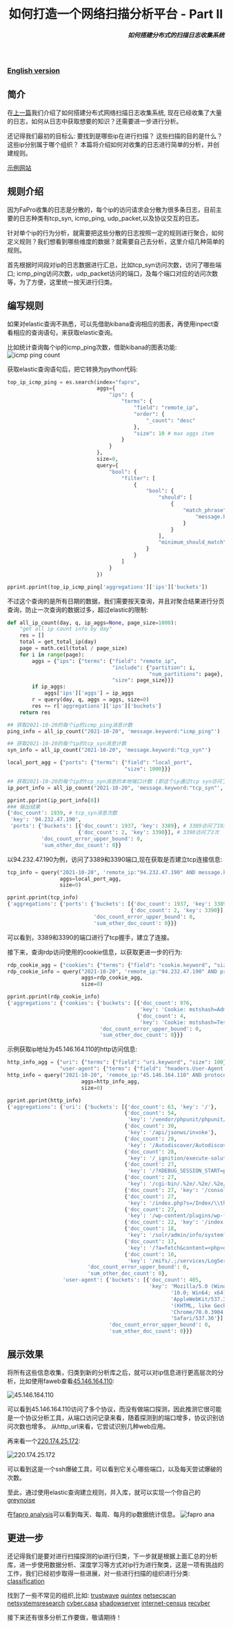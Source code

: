 
<h1 align="center">
如何打造一个网络扫描分析平台 - Part II
</h1>
<h5 align="right">如何搭建分布式的扫描日志收集系统</h5>
<br/>

### [English version](howto_2.md)

## 简介
在[上一篇](howto_CN_1.md)我们介绍了如何搭建分布式网络扫描日志收集系统, 现在已经收集了大量的日志，如何从日志中获取想要的知识？还需要进一步进行分析。

还记得我们最初的目标么: 要找到是哪些ip在进行扫描？ 这些扫描的目的是什么？这些ip分别属于哪个组织？
本篇将介绍如何对收集的日志进行简单的分析，并创建规则。
    
[示例网站](https://faweb.fofa.so/)

## 规则介绍
因为FaPro收集的日志是分散的，每个ip的访问请求会分散为很多条日志，目前主要的日志种类有tcp_syn, icmp_ping, udp_packet,以及协议交互的日志。

针对单个ip的行为分析，就需要把这些分散的日志按照一定的规则进行聚合，如何定义规则？我们想看到哪些维度的数据？就需要自己去分析，这里介绍几种简单的规则。

首先根据时间段对ip的日志数据进行汇总，比如tcp_syn访问次数，访问了哪些端口; icmp_ping访问次数，udp_packet访问的端口，及每个端口对应的访问次数等，为了方便，这里统一按天进行归类。

## 编写规则
如果对elastic查询不熟悉，可以先借助kibana查询相应的图表，再使用inpect查看相应的查询语句，来获取elastic查询。

比如统计查询每个ip的icmp_ping次数，借助kibana的图表功能:
![icmp ping count](../docs/icmp_ping_count.gif)

获取elastic查询语句后，把它转换为python代码:
```python 
top_ip_icmp_ping = es.search(index="fapro",
                             aggs={
                                 "ips": {
                                     "terms": {
                                         "field": "remote_ip",
                                         "order": {
                                             "_count": "desc"
                                         },
                                         "size": 10 # max aggs item
                                     }
                                 }
                             },
                             size=0,
                             query={
                                 "bool": {
                                     "filter": [
                                         {
                                             "bool": {
                                                 "should": [
                                                     {
                                                         "match_phrase": {
                                                             "message.keyword": "icmp_ping"
                                                         }
                                                     }
                                                 ],
                                                 "minimum_should_match": 1
                                             }
                                         }
                                     ]
                                 }
                             })

pprint.pprint(top_ip_icmp_ping['aggregations']['ips']['buckets'])
```

不过这个查询的是所有日期的数据，我们需要按天查询，并且对聚合结果进行分页查询，防止一次查询的数据过多，超过elastic的限制:
```python 
def all_ip_count(day, q, ip_aggs=None, page_size=1000):
    "get all ip count info by day"
    res = []
    total = get_total_ip(day)
    page = math.ceil(total / page_size)
    for i in range(page):
        aggs = {"ips": {"terms": {"field": "remote_ip",
                                  "include": {"partition": i,
                                              "num_partitions": page},
                                  "size": page_size}}}
        if ip_aggs:
            aggs['ips']['aggs'] = ip_aggs
        r = query(day, q, aggs = aggs, size=0)
        res += r['aggregations']['ips']['buckets']
    return res

## 获取2021-10-20的每个ip的icmp_ping消息计数
ping_info = all_ip_count("2021-10-20", 'message.keyword:"icmp_ping"')

## 获取2021-10-20的每个ip的tcp_syn消息计数
syn_info = all_ip_count("2021-10-20", 'message.keyword:"tcp_syn"')

local_port_agg = {"ports": {"terms": {"field": "local_port",
                                      "size": 1000}}}

## 获取2021-10-20的每个ip的tcp_syn消息的本地端口计数 (即这个ip通过tcp syn访问了本地端口多少次)
ip_port_info = all_ip_count("2021-10-20", 'message.keyword:"tcp_syn"', ip_aggs = local_port_agg, page_size = 100)

pprint.pprint(ip_port_info[0])
### 输出结果
{'doc_count': 1939, # tcp_syn消息次数
 'key': '94.232.47.190',
 'ports': {'buckets': [{'doc_count': 1937, 'key': 3389}, # 3389访问了1937次
                       {'doc_count': 2, 'key': 3390}], # 3390访问了2次
           'doc_count_error_upper_bound': 0,
           'sum_other_doc_count': 0}}
```

以94.232.47.190为例，访问了3389和3390端口,现在获取是否建立tcp连接信息:
```python 
tcp_info = query("2021-10-20", 'remote_ip:"94.232.47.190" AND message.keyword:"close conn"',
                 aggs=local_port_agg,
                 size=0)

pprint.pprint(tcp_info)
{'aggregations': {'ports': {'buckets': [{'doc_count': 1937, 'key': 3389},
                                        {'doc_count': 2, 'key': 3390}],
                            'doc_count_error_upper_bound': 0,
                            'sum_other_doc_count': 0}}}
```
可以看到，3389和3390的端口进行了tcp握手，建立了连接。

接下来，查询rdp访问使用的cookie信息，以获取更进一步的行为:
```python 
rdp_cookie_agg = {"cookies": {"terms": {"field": "cookie.keyword", "size": 100}}}
rdp_cookie_info = query("2021-10-20", 'remote_ip:"94.232.47.190" AND protocol:"rdp" AND cookie:"*"',
                        aggs=rdp_cookie_agg,
                        size=0)

pprint.pprint(rdp_cookie_info)
{'aggregations': {'cookies': {'buckets': [{'doc_count': 976,
                                           'key': 'Cookie: mstshash=Administr'},
                                          {'doc_count': 4,
                                           'key': 'Cookie: mstshash=Test'}],
                              'doc_count_error_upper_bound': 0,
                              'sum_other_doc_count': 0}}}
```

示例获取ip地址为45.146.164.110的http访问信息:
```python 
http_info_agg = {"uri": {"terms": {"field": "uri.keyword", "size": 100}},
                 "user-agent": {"terms": {"field": "headers.User-Agent.keyword", "size": 100}} }
http_info = query("2021-10-20", 'remote_ip:"45.146.164.110" AND protocol:"http" AND uri:"*"',
                        aggs=http_info_agg,
                        size=0)

pprint.pprint(http_info)
{'aggregations': {'uri': {'buckets': [{'doc_count': 63, 'key': '/'},
                                      {'doc_count': 54,
                                       'key': '/vendor/phpunit/phpunit/src/Util/PHP/eval-stdin.php'},
                                      {'doc_count': 30,
                                       'key': '/api/jsonws/invoke'},
                                      {'doc_count': 28,
                                       'key': '/Autodiscover/Autodiscover.xml'},
                                      {'doc_count': 28,
                                       'key': '/_ignition/execute-solution'},
                                      {'doc_count': 27,
                                       'key': '/?XDEBUG_SESSION_START=phpstorm'},
                                      {'doc_count': 27,
                                       'key': '/cgi-bin/.%2e/.%2e/.%2e/.%2e/bin/sh'},
                                      {'doc_count': 27, 'key': '/console/'},
                                      {'doc_count': 27,
                                       'key': '/index.php?s=/Index/\\think\\app/invokefunction&function=call_user_func_array&vars[0]=md5&vars[1][]=HelloThinkPHP21'},
                                      {'doc_count': 27,
                                       'key': '/wp-content/plugins/wp-file-manager/readme.txt'},
                                      {'doc_count': 22, 'key': '/index.php'},
                                      {'doc_count': 18,
                                       'key': '/solr/admin/info/system?wt=json'},
                                      {'doc_count': 17,
                                       'key': '/?a=fetch&content=<php>die(@md5(HelloThinkCMF))</php>'},
                                      {'doc_count': 10,
                                       'key': '/mifs/.;/services/LogService'}],
                          'doc_count_error_upper_bound': 0,
                          'sum_other_doc_count': 0},
                  'user-agent': {'buckets': [{'doc_count': 405,
                                              'key': 'Mozilla/5.0 (Windows NT '
                                                     '10.0; Win64; x64) '
                                                     'AppleWebKit/537.36 '
                                                     '(KHTML, like Gecko) '
                                                     'Chrome/78.0.3904.108 '
                                                     'Safari/537.36'}],
                                 'doc_count_error_upper_bound': 0,
                                 'sum_other_doc_count': 0}}}
```

## 展示效果

将所有这些信息收集，归类到新的分析库之后，就可以对ip信息进行更高层次的分析，比如使用faweb查看[45.146.164.110](https://faweb.fofa.so/ip_detail/?ip=45.146.164.110):

![45.146.164.110](../docs/45.146.164.110.png)

可以看到45.146.164.110访问了多个协议，而没有做端口探测，因此推测它很可能是一个协议分析工具，从端口访问记录来看，随着探测到的端口增多，协议识别访问次数也增多。 从http_url来看，它尝试识别几种web应用。

再来看一个[220.174.25.172](https://faweb.fofa.so/ip_detail/?ip=220.174.25.172):

![220.174.25.172](../docs/ssh_burte_220-174-25-172.png)

可以看到这是一个ssh爆破工具，可以看到它关心哪些端口，以及每天尝试爆破的次数。

至此，通过使用elastic查询建立规则，并入库，就可以实现一个你自己的[greynoise](https://www.greynoise.io/viz/ip/45.146.164.110)

在[fapro analysis](https://faweb.fofa.so/analysis/)可以看到每天、每周、每月的ip数据统计信息。
![fapro ana](../docs/analysis.jpg)

## 更进一步
还记得我们是要对进行扫描探测的ip进行归类，下一步就是根据上面汇总的分析库，进一步使用数据分析、深度学习等方式对ip行为进行聚类，这是一项有挑战的工作，我们已经初步取得一些进展，对一些进行扫描的组织进行分类:
[classification](../docs/classification.jpg)

找到了一些不常见的组织,比如:
[trustwave](../docs/trustwave.jpg)
[quintex](../docs/quintex.jpg)
[netsecscan](../docs/netsecscan.jpg)
[netsystemsresearch](../docs/netsystemsresearch.jpg)
[cyber.casa](../docs/cyber.casa.jpg)
[shadowserver](../docs/shadowserver.jpg)
[internet-census](../docs/internet-census.jpg)
[recyber](../docs/recyber.jpg)

接下来还有很多分析工作要做，敬请期待！


